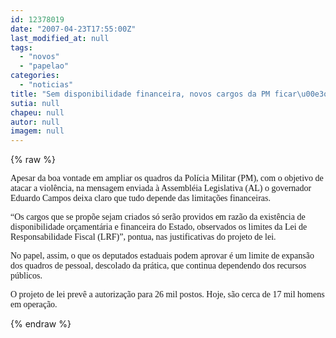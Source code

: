 ```yaml
---
id: 12378019
date: "2007-04-23T17:55:00Z"
last_modified_at: null
tags:
  - "novos"
  - "papelao"
categories:
  - "noticias"
title: "Sem disponibilidade financeira, novos cargos da PM ficar\u00e3o s\u00f3 no papel mesmo"
sutia: null
chapeu: null
autor: null
imagem: null
---
```

{% raw %}
<p><P><FONT face=Verdana>Apesar da boa vontade em ampliar os quadros da Polícia Militar (PM), com o objetivo de atacar a violência, na mensagem enviada à Assembléia Legislativa (AL) o governador Eduardo Campos deixa claro que tudo depende das limitações financeiras.</FONT></P></p>
<p><P><FONT face=Verdana>“Os cargos que se propõe sejam criados só serão providos em razão da existência de disponibilidade orçamentária e financeira do Estado, observados os limites da Lei de Responsabilidade Fiscal (LRF)”, pontua, nas justificativas do projeto de lei.</FONT></P></p>
<p><P><FONT face=Verdana>No papel, assim, o que os deputados estaduais podem aprovar é um limite de expansão dos quadros de pessoal, descolado da prática, que continua dependendo dos recursos públicos.</FONT></P></p>
<p><P><FONT face=Verdana>O projeto de lei prevê a autorização para 26 mil postos. Hoje, são cerca de 17 mil homens em operação.</FONT></P> </p>
{% endraw %}